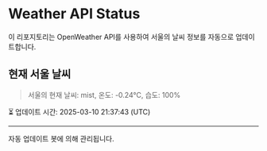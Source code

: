 
# Weather API Status

이 리포지토리는 OpenWeather API를 사용하여 서울의 날씨 정보를 자동으로 업데이트합니다.

## 현재 서울 날씨
> 서울의 현재 날씨: mist, 온도: -0.24°C, 습도: 100%

⏳ 업데이트 시간: 2025-03-10 21:37:43 (UTC)

---
자동 업데이트 봇에 의해 관리됩니다.
